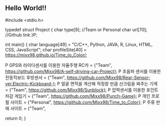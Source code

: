 ## Hello World!!


#include <stdio.h>

typedef struct Project {
  char type[9]; //Team or Personal
  char url[70]; //Github link
}P;

int main()
{
  char language[49] = "C/C++, Python, JAVA, R, Linux, HTML, CSS, JavaScript";
  char profileSite[40] = https://mixx98.github.io/Time_to_Color/;
  
  P GPS와 라이다센서를 이용한 자율주행 RC카 = {"Team", https://github.com/Mixx98/A-self-driving-car-Project};
  P 초음파 센서를 이용한 전동킥보드 후방센서 = {"Team", https://github.com/Mixx98/Rear-Sensor-ver.Electric-Kickboard-};
  P 얼굴 면적을 계산해 적정량 만큼 선크림을 짜주는 기계 = {"Team", https://github.com/Mixx98/Sunblock};
  P 압력센서를 이용한 포인트 차감 게임기 = {"Team", https://github.com/Mixx98/Punch-Game};
  P 개인 프로필 사이트 = {"Personal", https://github.com/Mixx98/Time_to_Color};
  P 주류 판매 사이트 = {"Team", 
  
  return 0;
}

